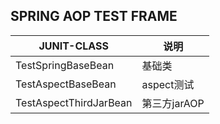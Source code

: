 ## SPRING AOP TEST FRAME
| JUNIT-CLASS | 说明 |
| -----   | -----   |
| TestSpringBaseBean | 基础类 |
| TestAspectBaseBean | aspect测试 |
| TestAspectThirdJarBean | 第三方jarAOP |
  